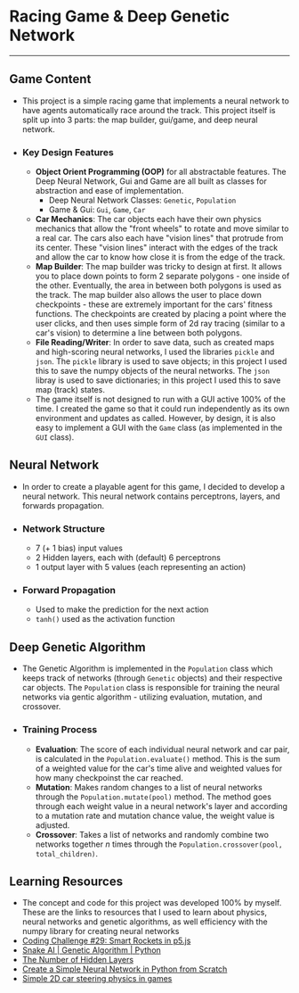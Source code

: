 # Racing Game & Deep Genetic Network
---
## Game Content
- This project is a simple racing game that implements a neural network to have agents automatically race around the track. This project itself is split up into 3 parts: the map builder, gui/game, and deep neural network.
- ### Key Design Features
    - **Object Orient Programming (OOP)** for all abstractable features. The Deep Neural Network, Gui and Game are all built as classes for abstraction and ease of implementation.
        - Deep Neural Network Classes: `Genetic`, `Population`
        - Game & Gui: `Gui`, `Game`, `Car`
    - **Car Mechanics**: The car objects each have their own physics mechanics that allow the "front wheels" to rotate and move similar to a real car. The cars also each have "vision lines" that protrude from its center. These "vision lines" interact with the edges of the track and allow the car to know how close it is from the edge of the track.
    - **Map Builder**: The map builder was tricky to design at first. It allows you to place down points to form 2 separate polygons - one inside of the other. Eventually, the area in between both polygons is used as the track. The map builder also allows the user to place down checkpoints - these are extremely important for the cars' fitness functions. The checkpoints are created by placing a point where the user clicks, and then uses simple form of 2d ray tracing (similar to a car's vision) to determine a line between both polygons.
    - **File Reading/Writer**: In order to save data, such as created maps and high-scoring neural networks, I used the libraries `pickle` and `json`. The `pickle` library is used to save objects; in this project I used this to save the numpy objects of the neural networks. The `json` libray is used to save dictionaries; in this project I used this to save map (track) states.
    - The game itself is not designed to run with a GUI active 100% of the time. I created the game so that it could run independently as its own environment and updates as called. However, by design, it is also easy to implement a GUI with the `Game` class (as implemented in the `GUI` class).

## Neural Network
- In order to create a playable agent for this game, I decided to develop a neural network. This neural network contains perceptrons, layers, and forwards propagation.
- ### Network Structure
    - 7 (+ 1 bias) input values
    - 2 Hidden layers, each with (default) 6 perceptrons
    - 1 output layer with 5 values (each representing an action)
- ### Forward Propagation
    - Used to make the prediction for the next action
    - `tanh()` used as the activation function

## Deep Genetic Algorithm
- The Genetic Algorithm is implemented in the `Population` class which keeps track of networks (through `Genetic` objects) and their respective car objects. The `Population` class is responsible for training the neural networks via gentic algorithm - utilizing evaluation, mutation, and crossover.
- ### Training Process
    - **Evaluation**: The score of each individual neural network and car pair, is calculated in the `Population.evaluate()` method. This is the sum of a weighted value for the car's time alive and weighted values for how many checkpoinst the car reached.
    - **Mutation**: Makes random changes to a list of neural networks through the `Population.mutate(pool)` method. The method goes through each weight value in a neural network's layer and according to a mutation rate and mutation chance value, the weight value is adjusted.
    - **Crossover**: Takes a list of networks and randomly combine two networks together *n* times through the `Population.crossover(pool, total_children)`.


## Learning Resources
- The concept and code for this project was developed 100% by myself.
These are the links to resources that I used to learn about physics, neural networks and genetic algorithms, 
as well efficiency with the numpy library for creating neural networks
- [Coding Challenge #29: Smart Rockets in p5.js](https://www.youtube.com/watch?v=bGz7mv2vD6g)
- [Snake AI | Genetic Algorithm | Python](https://www.youtube.com/watch?v=SGxVaptD9Ug&list=LL&index=1&t=746s)
- [The Number of Hidden Layers](https://www.heatonresearch.com/2017/06/01/hidden-layers.html#:~:text=The%20number%20of%20hidden%20neurons,size%20of%20the%20input%20layer.)
- [Create a Simple Neural Network in Python from Scratch](https://www.youtube.com/watch?v=kft1AJ9WVDk&t=653s)
- [Simple 2D car steering physics in games](http://engineeringdotnet.blogspot.com/2010/04/simple-2d-car-physics-in-games.html)